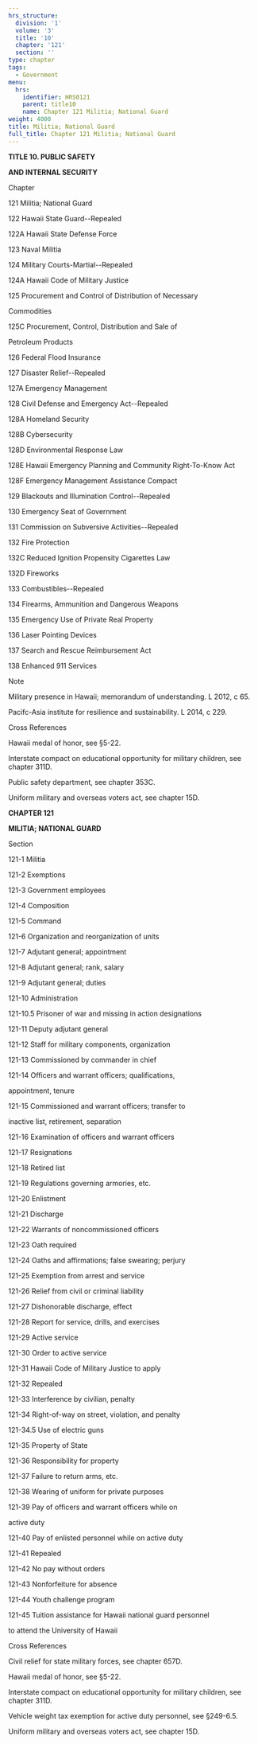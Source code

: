 ```yaml
---
hrs_structure:
  division: '1'
  volume: '3'
  title: '10'
  chapter: '121'
  section: ''
type: chapter
tags:
  - Government
menu:
  hrs:
    identifier: HRS0121
    parent: title10
    name: Chapter 121 Militia; National Guard
weight: 4000
title: Militia; National Guard
full_title: Chapter 121 Militia; National Guard
---
```

**TITLE 10\. PUBLIC SAFETY**

**AND INTERNAL SECURITY**

Chapter

121 Militia; National Guard

122 Hawaii State Guard--Repealed

122A Hawaii State Defense Force

123 Naval Militia

124 Military Courts-Martial--Repealed

124A Hawaii Code of Military Justice

125 Procurement and Control of Distribution of Necessary

Commodities

125C Procurement, Control, Distribution and Sale of

Petroleum Products

126 Federal Flood Insurance

127 Disaster Relief--Repealed

127A Emergency Management

128 Civil Defense and Emergency Act--Repealed

128A Homeland Security

128B Cybersecurity

128D Environmental Response Law

128E Hawaii Emergency Planning and Community Right-To-Know Act

128F Emergency Management Assistance Compact

129 Blackouts and Illumination Control--Repealed

130 Emergency Seat of Government

131 Commission on Subversive Activities--Repealed

132 Fire Protection

132C Reduced Ignition Propensity Cigarettes Law

132D Fireworks

133 Combustibles--Repealed

134 Firearms, Ammunition and Dangerous Weapons

135 Emergency Use of Private Real Property

136 Laser Pointing Devices

137 Search and Rescue Reimbursement Act

138 Enhanced 911 Services

Note

Military presence in Hawaii; memorandum of understanding. L 2012, c 65.

Pacifc-Asia institute for resilience and sustainability. L 2014, c 229.

Cross References

Hawaii medal of honor, see §5-22.

Interstate compact on educational opportunity for military children, see chapter 311D.

Public safety department, see chapter 353C.

Uniform military and overseas voters act, see chapter 15D.

**CHAPTER 121**

**MILITIA; NATIONAL GUARD**

Section

121-1 Militia

121-2 Exemptions

121-3 Government employees

121-4 Composition

121-5 Command

121-6 Organization and reorganization of units

121-7 Adjutant general; appointment

121-8 Adjutant general; rank, salary

121-9 Adjutant general; duties

121-10 Administration

121-10.5 Prisoner of war and missing in action designations

121-11 Deputy adjutant general

121-12 Staff for military components, organization

121-13 Commissioned by commander in chief

121-14 Officers and warrant officers; qualifications,

appointment, tenure

121-15 Commissioned and warrant officers; transfer to

inactive list, retirement, separation

121-16 Examination of officers and warrant officers

121-17 Resignations

121-18 Retired list

121-19 Regulations governing armories, etc.

121-20 Enlistment

121-21 Discharge

121-22 Warrants of noncommissioned officers

121-23 Oath required

121-24 Oaths and affirmations; false swearing; perjury

121-25 Exemption from arrest and service

121-26 Relief from civil or criminal liability

121-27 Dishonorable discharge, effect

121-28 Report for service, drills, and exercises

121-29 Active service

121-30 Order to active service

121-31 Hawaii Code of Military Justice to apply

121-32 Repealed

121-33 Interference by civilian, penalty

121-34 Right-of-way on street, violation, and penalty

121-34.5 Use of electric guns

121-35 Property of State

121-36 Responsibility for property

121-37 Failure to return arms, etc.

121-38 Wearing of uniform for private purposes

121-39 Pay of officers and warrant officers while on

active duty

121-40 Pay of enlisted personnel while on active duty

121-41 Repealed

121-42 No pay without orders

121-43 Nonforfeiture for absence

121-44 Youth challenge program

121-45 Tuition assistance for Hawaii national guard personnel

to attend the University of Hawaii

Cross References

Civil relief for state military forces, see chapter 657D.

Hawaii medal of honor, see §5-22.

Interstate compact on educational opportunity for military children, see chapter 311D.

Vehicle weight tax exemption for active duty personnel, see §249-6.5.

Uniform military and overseas voters act, see chapter 15D.